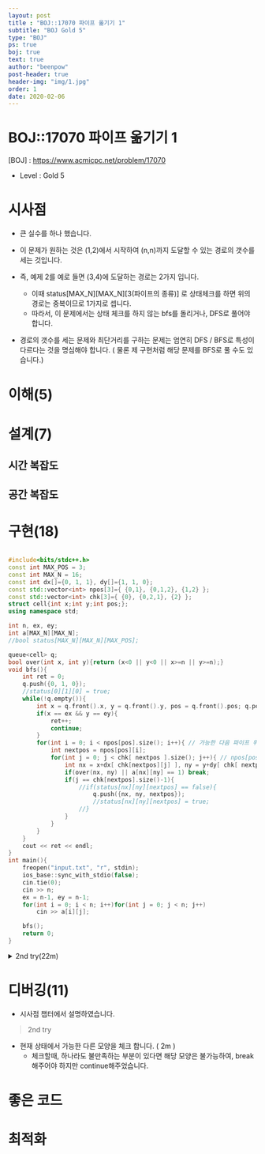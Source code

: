 ```yaml
---
layout: post
title : "BOJ::17070 파이프 옮기기 1"
subtitle: "BOJ Gold 5"
type: "BOJ"
ps: true
boj: true
text: true
author: "beenpow"
post-header: true
header-img: "img/1.jpg"
order: 1
date: 2020-02-06
---
```


# BOJ::17070 파이프 옮기기 1
[BOJ] : <https://www.acmicpc.net/problem/17070>
- Level : Gold 5

# 시사점
- 큰 실수를 하나 했습니다.
- 이 문제가 원하는 것은 (1,2)에서 시작하여 (n,n)까지 도달할 수 있는 경로의 갯수를 세는 것입니다.
- 즉, 예제 2를 예로 들면 (3,4)에 도달하는 경로는 2가지 입니다.
  - 이때 status[MAX_N][MAX_N][3(파이프의 종류)] 로 상태체크를 하면 위의 경로는 중복이므로 1가지로
    셉니다.
  - 따라서, 이 문제에서는 상태 체크를 하지 않는 bfs를 돌리거나, DFS로 풀어야 합니다.

- 경로의 갯수를 세는 문제와 최단거리를 구하는 문제는 엄연히 DFS / BFS로 특성이 다르다는 것을
  명심해야 합니다. ( 물론 제 구현처럼 해당 문제를 BFS로 풀 수도 있습니다.)

# 이해(5)

# 설계(7)

## 시간 복잡도


## 공간 복잡도

# 구현(18)


```cpp

#include<bits/stdc++.h>
const int MAX_POS = 3;
const int MAX_N = 16;
const int dx[]={0, 1, 1}, dy[]={1, 1, 0};
const std::vector<int> npos[3]={ {0,1}, {0,1,2}, {1,2} };
const std::vector<int> chk[3]={ {0}, {0,2,1}, {2} };
struct cell{int x;int y;int pos;};
using namespace std;

int n, ex, ey;
int a[MAX_N][MAX_N];
//bool status[MAX_N][MAX_N][MAX_POS];

queue<cell> q;
bool over(int x, int y){return (x<0 || y<0 || x>=n || y>=n);}
void bfs(){
    int ret = 0;
    q.push({0, 1, 0});
    //status[0][1][0] = true;
    while(!q.empty()){
        int x = q.front().x, y = q.front().y, pos = q.front().pos; q.pop();
        if(x == ex && y == ey){
            ret++;
            continue;
        }
        for(int i = 0; i < npos[pos].size(); i++){ // 가능한 다음 파이프 위치
            int nextpos = npos[pos][i];
            for(int j = 0; j < chk[ nextpos ].size(); j++){ // npos[pos][i]를 택했을때 검사
                int nx = x+dx[ chk[nextpos][j] ], ny = y+dy[ chk[ nextpos ][j] ];
                if(over(nx, ny) || a[nx][ny] == 1) break;
                if(j == chk[nextpos].size()-1){
                    //if(status[nx][ny][nextpos] == false){
                        q.push({nx, ny, nextpos});
                        //status[nx][ny][nextpos] = true;
                    //}
                }
            }
        }
    }
    cout << ret << endl;
}
int main(){
    freopen("input.txt", "r", stdin);
    ios_base::sync_with_stdio(false);
    cin.tie(0);
    cin >> n;
    ex = n-1, ey = n-1;
    for(int i = 0; i < n; i++)for(int j = 0; j < n; j++)
        cin >> a[i][j];

    bfs();
    return 0;
}
```

<details markdown="1">
<summary> 2nd try(22m)</summary>

```cpp
#include<bits/stdc++.h>
#define endl '\n'
#define pb push_back
#define rep(i,a,b) for(int i=a;i<b;i++)
#define r_rep(i,a,b) for(int i=a;i>b;i--)
const int MAXN = 16;
using namespace std;

int n, ans;
int a[MAXN][MAXN];
vector<int> able[3] = { {0, 1}, {0, 1, 2}, {1, 2} };
vector<int> chkx[3] = { {0}, {0, 1, 1}, {1} };
vector<int> chky[3] = { {1}, {1, 0, 1}, {0} };
void input(){
    cin >> n;
    rep(i, 0, n) rep(j, 0, n) cin >> a[i][j];
}
bool over(int x, int y){ return (x<0 || y<0 || x>=n || y>=n);}
void dfs(int x, int y, int status){
    if(x == n-1 && y == n-1){ ans++; return; }
    rep(k, 0, able[status].size()){
        int able_status = able[status][k];
        rep(i, 0, chkx[able_status].size()){
            int dx = chkx[able_status][i], dy = chky[able_status][i];
            int nx = x+dx, ny = y+dy;
            if(over(nx, ny) || a[nx][ny]) break; //실수(2) :: continue사용함
            if(i == (int)chkx[able_status].size()-1){
                dfs(nx, ny, able_status);
            }
        }
    }
}
void process(){
    input();
    dfs(0, 1, 0);
    cout << ans << endl;
}
int main(){
    ios_base::sync_with_stdio(false);
    cin.tie(0); cout.tie(0);
    process();
    return 0;
}
```

</details>

# 디버깅(11)
- 시사점 챕터에서 설명하였습니다.
> 2nd try
- 현재 상태에서 가능한 다른 모양을 체크 합니다. ( 2m )
  - 체크할때, 하나라도 불만족하는 부분이 있다면 해당 모양은 불가능하여, break해주어야 하지만 continue해주었습니다.

# 좋은 코드

# 최적화
